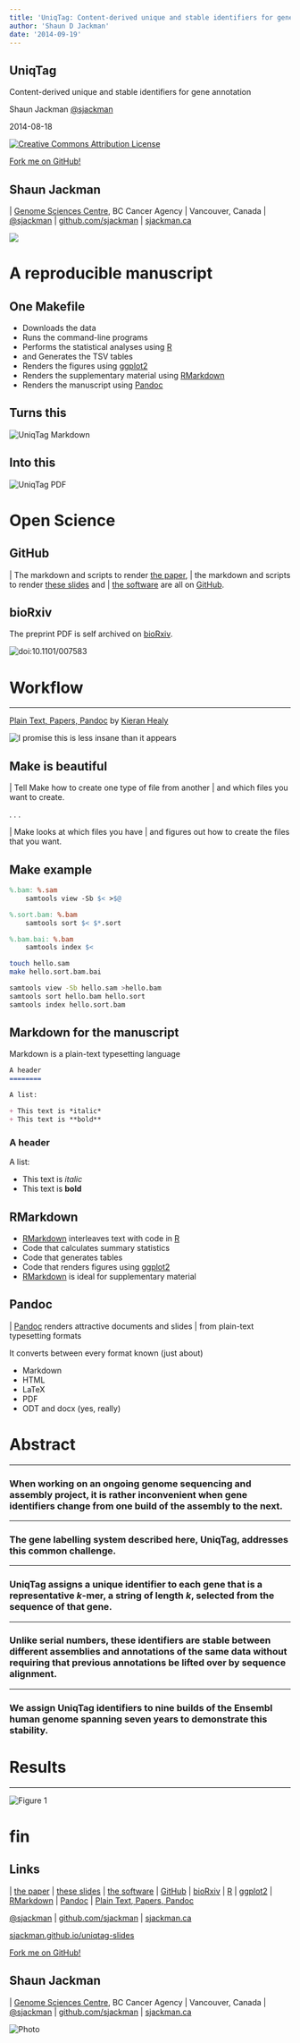 ```yaml
---
title: 'UniqTag: Content-derived unique and stable identifiers for gene annotation'
author: 'Shaun D Jackman'
date: '2014-09-19'
---
```


UniqTag
------------------------------------------------------------

Content-derived unique and stable identifiers for gene annotation

Shaun Jackman [\@sjackman][]

2014-08-18

[![Creative Commons Attribution License](images/cc-by.png)][cc-by]

[Fork me on GitHub!][]

[\@sjackman]: http://twitter.com/sjackman
[cc-by]: http://creativecommons.org/licenses/by/4.0/
[Fork me on GitHub!]: https://github.com/sjackman/uniqtag-slides

Shaun Jackman
------------------------------------------------------------

| [Genome Sciences Centre][], BC Cancer Agency
| Vancouver, Canada
| [\@sjackman][]
| [github.com/sjackman][]
| [sjackman.ca][]

![](images/sjackman.jpg)

[Genome Sciences Centre]: http://bcgsc.ca
[github.com/sjackman]: https://github.com/sjackman
[sjackman.ca]: http://sjackman.ca

A reproducible manuscript
================================================================================

One Makefile
------------------------------------------------------------

+ Downloads the data
+ Runs the command-line programs
+ Performs the statistical analyses using [R][]
+ and Generates the TSV tables
+ Renders the figures using [ggplot2][]
+ Renders the supplementary material using [RMarkdown][]
+ Renders the manuscript using [Pandoc][]

[R]: http://www.rstudio.com/
[ggplot2]: http://ggplot2.org/
[RMarkdown]: http://rmarkdown.rstudio.com/
[Pandoc]: http://johnmacfarlane.net/pandoc/

Turns this
------------------------------------------------------------

![[UniqTag Markdown][]](images/UniqTag-md.png)

[UniqTag Markdown]: https://github.com/sjackman/uniqtag-paper/blob/master/UniqTag.md

Into this
------------------------------------------------------------

![[UniqTag PDF][]](images/UniqTag-pdf.png)

[UniqTag PDF]: http://biorxiv.org/content/early/2014/08/01/007583.full.pdf

Open Science
================================================================================

GitHub
------------------------------------------------------------

| The markdown and scripts to render [the paper][],
| the markdown and scripts to render [these slides][] and
| [the software][] are all on [GitHub][].

[the paper]: https://sjackman.github.io/uniqtag-paper
[these slides]: https://sjackman.github.io/uniqtag-slides
[the software]: https://github.com/sjackman/uniqtag
[GitHub]: https://github.com/

bioRxiv
------------------------------------------------------------

The preprint PDF is self archived on [bioRxiv][].

![doi:10.1101/007583](images/bioRxiv.png)

[bioRxiv]: http://biorxiv.org/content/early/2014/08/01/007583

Workflow
================================================================================

------------------------------------------------------------

[Plain Text, Papers, Pandoc][] by [Kieran Healy][]

![I promise this is less insane than it appears](images/workflow-rmd-md.png)

[Plain Text, Papers, Pandoc]: http://kieranhealy.org/blog/archives/2014/01/23/plain-text/
[Kieran Healy]: http://kieranhealy.org/

Make is beautiful
------------------------------------------------------------

| Tell Make how to create one type of file from another
| and which files you want to create.

. . .

| Make looks at which files you have
| and figures out how to create the files that you want.

Make example
------------------------------------------------------------

```makefile
%.bam: %.sam
	samtools view -Sb $< >$@

%.sort.bam: %.bam
	samtools sort $< $*.sort

%.bam.bai: %.bam
	samtools index $<
```

```bash
touch hello.sam
make hello.sort.bam.bai
```

```bash
samtools view -Sb hello.sam >hello.bam
samtools sort hello.bam hello.sort
samtools index hello.sort.bam
```

Markdown for the manuscript
------------------------------------------------------------

Markdown is a plain-text typesetting language

```markdown
A header
========

A list:

+ This text is *italic*
+ This text is **bold**
```

### A header

A list:

+ This text is *italic*
+ This text is **bold**

RMarkdown
------------------------------------------------------------

+ [RMarkdown][] interleaves text with code in [R][]
+ Code that calculates summary statistics
+ Code that generates tables
+ Code that renders figures using [ggplot2][]
+ [RMarkdown][] is ideal for supplementary material

Pandoc
------------------------------------------------------------

| [Pandoc][] renders attractive documents and slides
| from plain-text typesetting formats

It converts between every format known (just about)

+ Markdown
+ HTML
+ LaTeX
+ PDF
+ ODT and docx (yes, really)

Abstract
================================================================================

------------------------------------------------------------

### When working on an ongoing genome sequencing and assembly project, it is rather inconvenient when gene identifiers change from one build of the assembly to the next.

------------------------------------------------------------

### The gene labelling system described here, UniqTag, addresses this common challenge.

------------------------------------------------------------

### UniqTag assigns a unique identifier to each gene that is a representative *k*-mer, a string of length *k*, selected from the sequence of that gene.

------------------------------------------------------------

### Unlike serial numbers, these identifiers are stable between different assemblies and annotations of the same data without requiring that previous annotations be lifted over by sequence alignment.

------------------------------------------------------------

### We assign UniqTag identifiers to nine builds of the Ensembl human genome spanning seven years to demonstrate this stability.

Results
================================================================================

------------------------------------------------------------

![Figure 1](images/ensembl.png)

fin
================================================================================

Links
------------------------------------------------------------

| [the paper][] | [these slides][] | [the software][]
| [GitHub][] | [bioRxiv][]
| [R][] | [ggplot2][] | [RMarkdown][] | [Pandoc][]
| [Plain Text, Papers, Pandoc][]

[\@sjackman][] | [github.com/sjackman][] | [sjackman.ca][]

[sjackman.github.io/uniqtag-slides][]

[Fork me on GitHub!][]

[sjackman.github.io/uniqtag-slides]: https://sjackman.github.io/uniqtag-slides

Shaun Jackman
------------------------------------------------------------

| [Genome Sciences Centre][], BC Cancer Agency
| Vancouver, Canada
| [\@sjackman][]
| [github.com/sjackman][]
| [sjackman.ca][]

![Photo](images/sjackman.jpg)
